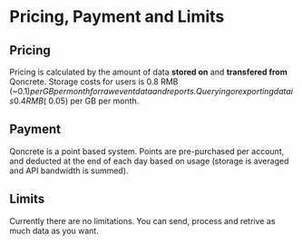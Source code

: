 # Pricing, Payment and Limits

## Pricing
Pricing is calculated by the amount of data __stored on__ and __transfered from__ Qoncrete.  Storage costs for users is 0.8 RMB (~$0.1) per GB per month for raw event data and reports. Querying or exporting data is 0.4 RMB (~$0.05) per GB per month.

## Payment
Qoncrete is a point based system. Points are pre-purchased per account, and deducted at the end of each day based on usage (storage is averaged and API bandwidth is summed).

## Limits
Currently there are no limitations. You can send, process and retrive as much data as you want.